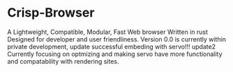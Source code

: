 # Crisp-Browser
A Lightweight, Compatible, Modular, Fast Web browser Written in rust Designed for developer and user friendliness.
Version 0.0 is currently within private development,
update successful embeding with servo!!!
update2 Currently focusing on optmizing and making servo have more functionality and compatability with rendering sites.
